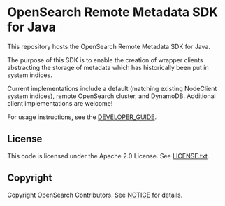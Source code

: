 # OpenSearch Remote Metadata SDK for Java

This repository hosts the OpenSearch Remote Metadata SDK for Java.

The purpose of this SDK is to enable the creation of wrapper clients abstracting the storage of metadata which has historically been put in system indices.

Current implementations include a default (matching existing NodeClient system indices), remote OpenSearch cluster, and DynamoDB.  Additional client implementations are welcome!

For usage instructions, see the [DEVELOPER_GUIDE](DEVELOPER_GUIDE.md).

## License
This code is licensed under the Apache 2.0 License. See [LICENSE.txt](LICENSE.txt).

## Copyright
Copyright OpenSearch Contributors. See [NOTICE](NOTICE.txt) for details.
